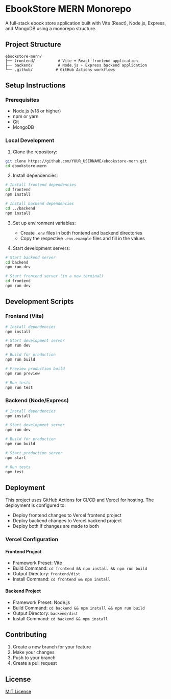 # EbookStore MERN Monorepo

A full-stack ebook store application built with Vite (React), Node.js, Express, and MongoDB using a monorepo structure.

## Project Structure

```
ebookstore-mern/
├── frontend/          # Vite + React frontend application
├── backend/           # Node.js + Express backend application
└── .github/          # GitHub Actions workflows
```

## Setup Instructions

### Prerequisites

- Node.js (v18 or higher)
- npm or yarn
- Git
- MongoDB

### Local Development

1. Clone the repository:

```bash
git clone https://github.com/YOUR_USERNAME/ebookstore-mern.git
cd ebookstore-mern
```

2. Install dependencies:

```bash
# Install frontend dependencies
cd frontend
npm install

# Install backend dependencies
cd ../backend
npm install
```

3. Set up environment variables:

   - Create `.env` files in both frontend and backend directories
   - Copy the respective `.env.example` files and fill in the values

4. Start development servers:

```bash
# Start backend server
cd backend
npm run dev

# Start frontend server (in a new terminal)
cd frontend
npm run dev
```

## Development Scripts

### Frontend (Vite)

```bash
# Install dependencies
npm install

# Start development server
npm run dev

# Build for production
npm run build

# Preview production build
npm run preview

# Run tests
npm run test
```

### Backend (Node/Express)

```bash
# Install dependencies
npm install

# Start development server
npm run dev

# Build for production
npm run build

# Start production server
npm start

# Run tests
npm test
```

## Deployment

This project uses GitHub Actions for CI/CD and Vercel for hosting. The deployment is configured to:

- Deploy frontend changes to Vercel frontend project
- Deploy backend changes to Vercel backend project
- Deploy both if changes are made to both

### Vercel Configuration

#### Frontend Project

- Framework Preset: Vite
- Build Command: `cd frontend && npm install && npm run build`
- Output Directory: `frontend/dist`
- Install Command: `cd frontend && npm install`

#### Backend Project

- Framework Preset: Node.js
- Build Command: `cd backend && npm install && npm run build`
- Output Directory: `backend/dist`
- Install Command: `cd backend && npm install`

## Contributing

1. Create a new branch for your feature
2. Make your changes
3. Push to your branch
4. Create a pull request

## License

[MIT License](LICENSE)
